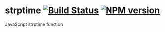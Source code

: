# strptime [![Build Status][build]][build-link] [![NPM version][version]][version-link]
[build]: https://travis-ci.org/Katochimoto/strptime.png?branch=master
[build-link]: https://travis-ci.org/Katochimoto/strptime
[version]: https://badge.fury.io/js/strptime.png
[version-link]: http://badge.fury.io/js/strptime

JavaScript strptime function
